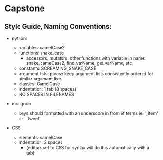 # Capstone

## Style Guide, Naming Conventions:
* python:
  * variables: camelCase2
  * functions: snake_case
    * accessors, mutators, other functions with variable in name: snake_cameCase2, find_varName, get_varName, etc
  * constants: SCREAMING_SNAKE_CASE
  * argument lists: please keep argument lists consistently ordered for similar argument lists
  * classes: CamelCase
  * indentation: 1 tab (8 spaces)
  * NO SPACES IN FILENAMES

* mongodb
  * keys should formatted with an underscore in from of terms ie: '_item' or '_tweet'

* CSS:
  * elements: camelCase
  * indentation: 2 spaces 
    * (editors set to CSS for syntax will do this automatically with a tab)
 
 
